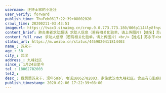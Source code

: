 ```yaml
---
username: 汪博士家的小壮壮
user_verify: forward
publish_time: ThuFeb0617:22:39+08002020
crawl_time: 20200211-03:43:51
imageurl: https://tvax3.sinaimg.cn/crop.0.0.773.773.180/006p11J4ly8fnyzhkn8unj30lh0lhjtc.jpg?KID=imgbed,tva&Expires=1581374011&ssig=qSldNXaH77,http://n.sinaimg.cn/photo/5213b46e/20181127/timeline_card_small_super_default.png,https://wx1.sinaimg.cn/orj360/006p11J4gy1gbmt0gvx8lj30u014075w.jpg
content_brief: 肺炎患者求助超话 求助人信息（若有相关化验单，请上传图片）【姓名】苏永干【年龄】58【所在城市】武汉【所在小区、社区】九峰社区【患病时间】1月24日至今【联系方式】180 6278 2003【其他紧急联系人】【病情描述】 我舅舅苏永干，现年58岁，电话180 6278 2003，家住武汉市九峰社区。曾 ...全文
content_full_raw: 求助人信息（若有相关化验单，请上传图片）<br/>【姓名】苏永干<br/>【年龄】58<br/>【所在城市】武汉<br/>【所在小区、社区】九峰社区<br/>【患病时间】1月24日至今<br/>【联系方式】18062782003<br/>【其他紧急联系人】<br/>【病情描述】我舅舅苏永干，现年58岁，电话18062782003，家住武汉市九峰社区。曾患有心脏病室颤。1月24开始发热，一直在社区治疗，期间多次出现发热，咳嗽，拉肚子。2月3日，胸闷加重全身无力，到同济医院光谷院区检查，CT检查双肺严重感染核酸检查阳性，医生说病情严重建议马上住院治疗吸氧。现在人很虚弱，今天强撑去医院打针，人在医院撑不过去，多次感觉呼吸快闭过去，打完针强撑着回家，现还在家里隔离。由于是确诊患者，传染性大，弟弟一家已经被隔离到媳妇娘家去了，只有妈妈在照顾，不敢随意出门怕传染到人家，致使生活得不到保障，家里马上快断粮了。期间多处求助，只求能住进有呼吸机的医院救治，（在家呼吸困难）得到的回答无一例外的是：已上报，等候安排。已是2月6号了，确诊重症患者，不能住进定点医院，依然在家隔离！2月6号了，患有心脏病的重症患者，还在家里隔离，心痛如绞，无法用言语表达！！！万般无奈，求助社会，何处能收下我重症的舅舅，灾难似恶魔，人间有真情！
status_url: https://m.weibo.cn/status/4469020411814403
name_: 苏永干
age_: 58
city_: 武汉
address_: 九峰社区
since_: 1月24日至今
tel_: 18062782003
tel2_: 
desc_: 我舅舅苏永干，现年58岁，电话18062782003，家住武汉市九峰社区。曾患有心脏病室颤。1月24开始发热，一直在社区治疗，期间多次出现发热，咳嗽，拉肚子。2月3日，胸闷加重全身无力，到同济医院光谷院区检查，CT检查双肺严重感染核酸检查阳性，医生说病情严重建议马上住院治疗吸氧。现在人很虚弱，今天强撑去医院打针，人在医院撑不过去，多次感觉呼吸快闭过去，打完针强撑着回家，现还在家里隔离。由于是确诊患者，传染性大，弟弟一家已经被隔离到媳妇娘家去了，只有妈妈在照顾，不敢随意出门怕传染到人家，致使生活得不到保障，家里马上快断粮了。期间多处求助，只求能住进有呼吸机的医院救治，（在家呼吸困难）得到的回答无一例外的是已上报，等候安排。已是2月6号了，确诊重症患者，不能住进定点医院，依然在家隔离！2月6号了，患有心脏病的重症患者，还在家里隔离，心痛如绞，无法用言语表达！！！万般无奈，求助社会，何处能收下我重症的舅舅，灾难似恶魔，人间有真情！
publish_timestamp: 2020-02-06 17:22:39+08:00
---
```

